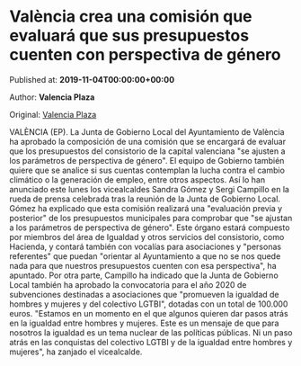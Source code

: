 
# València crea una comisión que evaluará que sus presupuestos cuenten con perspectiva de género

Published at: **2019-11-04T00:00:00+00:00**

Author: **Valencia Plaza**

Original: [Valencia Plaza](https://valenciaplaza.com/valencia-crea-una-comision-que-evaluara-que-sus-presupuestos-cuenten-con-perspectiva-de-genero)

VALÈNCIA (EP). La Junta de Gobierno Local del Ayuntamiento de València ha aprobado la composición de una comisión que se encargará de evaluar que los presupuestos del consistorio de la capital valenciana "se ajusten a los parámetros de perspectiva de género". El equipo de Gobierno también quiere que se analice si sus cuentas contemplan la lucha contra el cambio climático o la generación de empleo, entre otros aspectos.
Así lo han anunciado este lunes los vicealcaldes Sandra Gómez y Sergi Campillo en la rueda de prensa celebrada tras la reunión de la Junta de Gobierno Local.
Gómez ha explicado que esta comisión realizará una "evaluación previa y posterior" de los presupuestos municipales para comprobar que "se ajustan a los parámetros de perspectiva de género". Este órgano estará compuesto por miembros del área de Igualdad y otros servicios del consistorio, como Hacienda, y contará también con vocalías para asociaciones y "personas referentes" que puedan "orientar al Ayuntamiento a que no se nos quede nada para que nuestros presupuestos cuenten con esa perspectiva", ha apuntado.
Por otra parte, Campillo ha indicado que la Junta de Gobierno Local también ha aprobado la convocatoria para el año 2020 de subvenciones destinadas a asociaciones que "promueven la igualdad de hombres y mujeres y del colectivo LGTBI", dotadas con un total de 100.000 euros.
"Estamos en un momento en el que algunos quieren dar pasos atrás en la igualdad entre hombres y mujeres. Este es un mensaje de que para nosotros la igualdad es un tema nuclear de las políticas públicas. Ni un paso atrás en las conquistas del colectivo LGTBI y de la igualdad entre hombres y mujeres", ha zanjado el vicealcalde.
